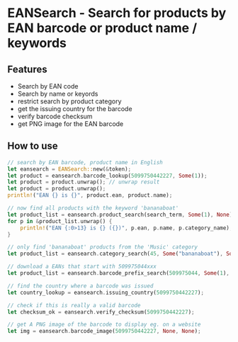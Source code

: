 # EANSearch - Search for products by EAN barcode or product name / keywords

## Features

* Search by EAN code
* Search by name or keyords
* restrict search by product category
* get the issuing country for the barcode
* verify barcode checksum
* get PNG image for the EAN barcode

## How to use
```rust
// search by EAN barcode, product name in English
let eansearch = EANSearch::new(&token);
let product = eansearch.barcode_lookup(5099750442227, Some(1));
let product = product.unwrap(); // unwrap result
let product = product.unwrap();
println!("EAN {} is {}", product.ean, product.name);

// now find all products with the keyword 'bananaboat'
let product_list = eansearch.product_search(search_term, Some(1), None);
for p in &product_list.unwrap() {
	println!("EAN {:0>13} is {} ({})", p.ean, p.name, p.category_name);
}

// only find 'bananaboat' products from the 'Music' category
let product_list = eansearch.category_search(45, Some("bananaboat"), Some(1), None);

// download a EANs that start with 509975044xxx
let product_list = eansearch.barcode_prefix_search(509975044, Some(1), None);

// find the country where a barcode was issued
let country_lookup = eansearch.issuing_country(5099750442227);

// check if this is really a valid barcode
let checksum_ok = eansearch.verify_checksum(5099750442227);

// get A PNG image of the barcode to display eg. on a website
let img = eansearch.barcode_image(5099750442227, None, None);

```

